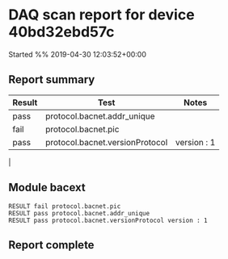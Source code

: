 # DAQ scan report for device 40bd32ebd57c
Started %% 2019-04-30 12:03:52+00:00

## Report summary

|Result|Test|Notes|
|---|---|---|
|pass|protocol.bacnet.addr_unique||
|fail|protocol.bacnet.pic||
|pass|protocol.bacnet.versionProtocol|version : 1
|

## Module bacext

```
RESULT fail protocol.bacnet.pic
RESULT pass protocol.bacnet.addr_unique
RESULT pass protocol.bacnet.versionProtocol version : 1
```

## Report complete

